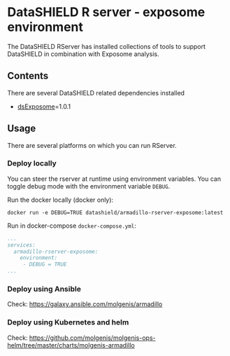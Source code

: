 # DataSHIELD R server - exposome environment

The DataSHIELD RServer has installed collections of tools to support DataSHIELD in combination with Exposome analysis.

## Contents
There are several DataSHIELD related dependencies installed
- [dsExposome](https://github.com/isglobal-brge/dsExposome/tree/v1.0.1)=1.0.1
## Usage
There are several platforms on which you can run RServer.

### Deploy locally
You can steer the rserver at runtime using environment variables. You can toggle debug mode with the environment variable `DEBUG`.

Run the docker locally (docker only):

`docker run -e DEBUG=TRUE datashield/armadillo-rserver-exposome:latest`

Run in docker-compose `docker-compose.yml`:

```yaml
...
services:
  armadillo-rserver-exposome:
    environment: 
     - DEBUG = TRUE
...
```

### Deploy using Ansible

Check: https://galaxy.ansible.com/molgenis/armadillo

### Deploy using Kubernetes and helm

Check: https://github.com/molgenis/molgenis-ops-helm/tree/master/charts/molgenis-armadillo
